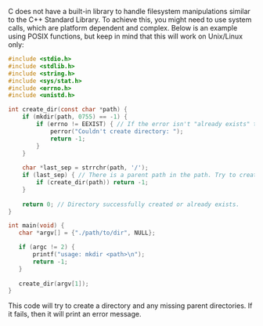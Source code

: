  C does not have a built-in library to handle filesystem manipulations similar to the C++ Standard Library. To achieve this, you might need to use system calls, which are platform dependent and complex. Below is an example using POSIX functions, but keep in mind that this will work on Unix/Linux only:

```c
#include <stdio.h>
#include <stdlib.h>
#include <string.h>
#include <sys/stat.h>
#include <errno.h>
#include <unistd.h>

int create_dir(const char *path) {
    if (mkdir(path, 0755) == -1) {
        if (errno != EEXIST) { // If the error isn't "already exists" then print an error message.
            perror("Couldn't create directory: ");
            return -1;
        }
    }
  
    char *last_sep = strrchr(path, '/');
    if (last_sep) { // There is a parent path in the path. Try to create it recursively.
        if (create_dir(path)) return -1;
    }
    
    return 0; // Directory successfully created or already exists.
}

int main(void) {
   char *argv[] = {"./path/to/dir", NULL};

   if (argc != 2) {
       printf("usage: mkdir <path>\n");
       return -1;
   }
   
   create_dir(argv[1]);
}
```

This code will try to create a directory and any missing parent directories. If it fails, then it will print an error message.
